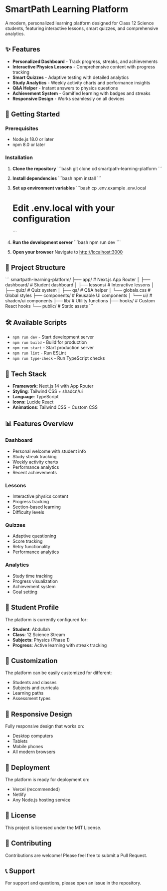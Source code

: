 # SmartPath Learning Platform

A modern, personalized learning platform designed for Class 12 Science students, featuring interactive lessons, smart quizzes, and comprehensive analytics.

## ✨ Features

- **Personalized Dashboard** - Track progress, streaks, and achievements
- **Interactive Physics Lessons** - Comprehensive content with progress tracking
- **Smart Quizzes** - Adaptive testing with detailed analytics
- **Study Analytics** - Weekly activity charts and performance insights
- **Q&A Helper** - Instant answers to physics questions
- **Achievement System** - Gamified learning with badges and streaks
- **Responsive Design** - Works seamlessly on all devices

## 🚀 Getting Started

### Prerequisites

- Node.js 18.0 or later
- npm 8.0 or later

### Installation

1. **Clone the repository**
   \`\`\`bash
   git clone <your-repo-url>
   cd smartpath-learning-platform
   \`\`\`

2. **Install dependencies**
   \`\`\`bash
   npm install
   \`\`\`

3. **Set up environment variables**
   \`\`\`bash
   cp .env.example .env.local
   # Edit .env.local with your configuration
   \`\`\`

4. **Run the development server**
   \`\`\`bash
   npm run dev
   \`\`\`

5. **Open your browser**
   Navigate to [http://localhost:3000](http://localhost:3000)

## 📁 Project Structure

\`\`\`
smartpath-learning-platform/
├── app/                    # Next.js App Router
│   ├── dashboard/         # Student dashboard
│   ├── lessons/           # Interactive lessons
│   ├── quiz/              # Quiz system
│   ├── qa/                # Q&A helper
│   └── globals.css        # Global styles
├── components/            # Reusable UI components
│   └── ui/               # shadcn/ui components
├── lib/                  # Utility functions
├── hooks/                # Custom React hooks
└── public/               # Static assets
\`\`\`

## 🛠️ Available Scripts

- `npm run dev` - Start development server
- `npm run build` - Build for production
- `npm run start` - Start production server
- `npm run lint` - Run ESLint
- `npm run type-check` - Run TypeScript checks

## 🎨 Tech Stack

- **Framework**: Next.js 14 with App Router
- **Styling**: Tailwind CSS + shadcn/ui
- **Language**: TypeScript
- **Icons**: Lucide React
- **Animations**: Tailwind CSS + Custom CSS

## 📊 Features Overview

### Dashboard
- Personal welcome with student info
- Study streak tracking
- Weekly activity charts
- Performance analytics
- Recent achievements

### Lessons
- Interactive physics content
- Progress tracking
- Section-based learning
- Difficulty levels

### Quizzes
- Adaptive questioning
- Score tracking
- Retry functionality
- Performance analytics

### Analytics
- Study time tracking
- Progress visualization
- Achievement system
- Goal setting

## 🎯 Student Profile

The platform is currently configured for:
- **Student**: Abdullah
- **Class**: 12 Science Stream
- **Subjects**: Physics (Phase 1)
- **Progress**: Active learning with streak tracking

## 🔧 Customization

The platform can be easily customized for different:
- Students and classes
- Subjects and curricula
- Learning paths
- Assessment types

## 📱 Responsive Design

Fully responsive design that works on:
- Desktop computers
- Tablets
- Mobile phones
- All modern browsers

## 🚀 Deployment

The platform is ready for deployment on:
- Vercel (recommended)
- Netlify
- Any Node.js hosting service

## 📄 License

This project is licensed under the MIT License.

## 🤝 Contributing

Contributions are welcome! Please feel free to submit a Pull Request.

## 📞 Support

For support and questions, please open an issue in the repository.
